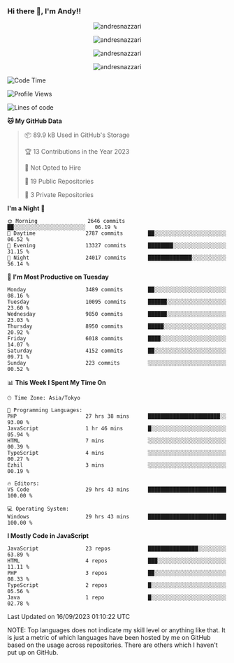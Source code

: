 ### Hi there 👋, I'm Andy!!

<p align="center" >
  <img src="https://github-profile-trophy.vercel.app/?username=AndresNazzari&theme=dracula&column=-1" alt="andresnazzari"/>
</p>

<p align="center">
  <img  src="https://github-readme-stats.vercel.app/api?username=AndresNazzari&count_private=true&show_icons=true&theme=dracula" alt="andresnazzari"/>
</p>
<p align="center">
  <img  src="https://github-readme-stats.vercel.app/api/top-langs/?username=AndresNazzari&layout=compact" alt="andresnazzari"/>
</p>
<p align="center" >
  <img src="https://github-readme-stats.vercel.app/api/wakatime?username=AndresNazzari" alt="andresnazzari"/>
</p>

<!--START_SECTION:waka-->
![Code Time](http://img.shields.io/badge/Code%20Time-861%20hrs%2052%20mins-blue)

![Profile Views](http://img.shields.io/badge/Profile%20Views-0-blue)

![Lines of code](https://img.shields.io/badge/From%20Hello%20World%20I%27ve%20Written-10.0%20million%20lines%20of%20code-blue)

**🐱 My GitHub Data** 

> 📦 89.9 kB Used in GitHub's Storage 
 > 
> 🏆 13 Contributions in the Year 2023
 > 
> 🚫 Not Opted to Hire
 > 
> 📜 19 Public Repositories 
 > 
> 🔑 3 Private Repositories 
 > 
**I'm a Night 🦉** 

```text
🌞 Morning                2646 commits        ██░░░░░░░░░░░░░░░░░░░░░░░   06.19 % 
🌆 Daytime                2787 commits        ██░░░░░░░░░░░░░░░░░░░░░░░   06.52 % 
🌃 Evening                13327 commits       ████████░░░░░░░░░░░░░░░░░   31.15 % 
🌙 Night                  24017 commits       ██████████████░░░░░░░░░░░   56.14 % 
```
📅 **I'm Most Productive on Tuesday** 

```text
Monday                   3489 commits        ██░░░░░░░░░░░░░░░░░░░░░░░   08.16 % 
Tuesday                  10095 commits       ██████░░░░░░░░░░░░░░░░░░░   23.60 % 
Wednesday                9850 commits        ██████░░░░░░░░░░░░░░░░░░░   23.03 % 
Thursday                 8950 commits        █████░░░░░░░░░░░░░░░░░░░░   20.92 % 
Friday                   6018 commits        ████░░░░░░░░░░░░░░░░░░░░░   14.07 % 
Saturday                 4152 commits        ██░░░░░░░░░░░░░░░░░░░░░░░   09.71 % 
Sunday                   223 commits         ░░░░░░░░░░░░░░░░░░░░░░░░░   00.52 % 
```


📊 **This Week I Spent My Time On** 

```text
🕑︎ Time Zone: Asia/Tokyo

💬 Programming Languages: 
PHP                      27 hrs 38 mins      ███████████████████████░░   93.00 % 
JavaScript               1 hr 46 mins        █░░░░░░░░░░░░░░░░░░░░░░░░   05.94 % 
HTML                     7 mins              ░░░░░░░░░░░░░░░░░░░░░░░░░   00.39 % 
TypeScript               4 mins              ░░░░░░░░░░░░░░░░░░░░░░░░░   00.27 % 
Ezhil                    3 mins              ░░░░░░░░░░░░░░░░░░░░░░░░░   00.19 % 

🔥 Editors: 
VS Code                  29 hrs 43 mins      █████████████████████████   100.00 % 

💻 Operating System: 
Windows                  29 hrs 43 mins      █████████████████████████   100.00 % 
```

**I Mostly Code in JavaScript** 

```text
JavaScript               23 repos            ████████████████░░░░░░░░░   63.89 % 
HTML                     4 repos             ███░░░░░░░░░░░░░░░░░░░░░░   11.11 % 
PHP                      3 repos             ██░░░░░░░░░░░░░░░░░░░░░░░   08.33 % 
TypeScript               2 repos             █░░░░░░░░░░░░░░░░░░░░░░░░   05.56 % 
Java                     1 repo              █░░░░░░░░░░░░░░░░░░░░░░░░   02.78 % 
```




 Last Updated on 16/09/2023 01:10:22 UTC
<!--END_SECTION:waka-->

NOTE: Top languages does not indicate my skill level or anything like that. It is just a metric of which languages have been hosted by me on GitHub based on the usage across repositories. There are others which I haven't put up on GitHub.

<!-- Here are some ideas to get you started:

-   🔭 I’m currently working on ...
-   🌱 I’m currently learning ...
-   👯 I’m looking to collaborate on ...
-   🤔 I’m looking for help with ...
-   💬 Ask me about ...
-   📫 How to reach me: ...
-   😄 Pronouns: ...
-   ⚡ Fun fact: ... -->
